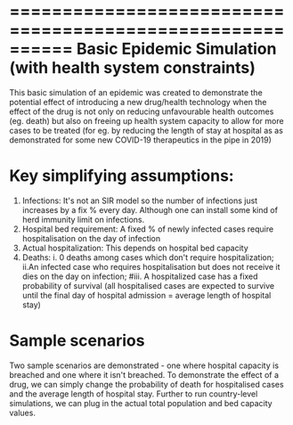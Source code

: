 ==========================================================
Basic Epidemic Simulation (with health system constraints)
==========================================================

This basic simulation of an epidemic was created to demonstrate the potential effect of introducing a new drug/health technology when the effect of the drug is
not only on reducing unfavourable health outcomes (eg. death) but also on freeing up health system capacity to allow for more cases to be treated (for eg.
by reducing the length of stay at hospital as as demonstrated for some new COVID-19 therapeutics in the pipe in 2019)

Key simplifying assumptions:
==========================================================
1. Infections: It's not an SIR model so the number of infections just increases by a fix % every day. Although one can install some kind of herd immunity limit on infections. 
2. Hospital bed requirement: A fixed % of newly infected cases require hospitalisation on the day of infection
3. Actual hospitalization: This depends on hospital bed capacity
4. Deaths: i. 0 deaths among cases which don't require hospitalization; 
ii.An infected case who requires hospitalisation but does not receive it dies on the day on infection; 
#iii. A hospitalized case has a fixed probability of survival (all hospitalised cases are expected to survive until the final day of hospital admission = average length of hospital stay)

Sample scenarios
==========================================================
Two sample scenarios are demonstrated - one where hospital capacity is breached and one where it isn't breached. 
To demonstrate the effect of a drug, we can simply change the probability of death for hospitalised cases and the average length of hospital stay. 
Further to run country-level simulations, we can plug in the actual total population and bed capacity values. 
